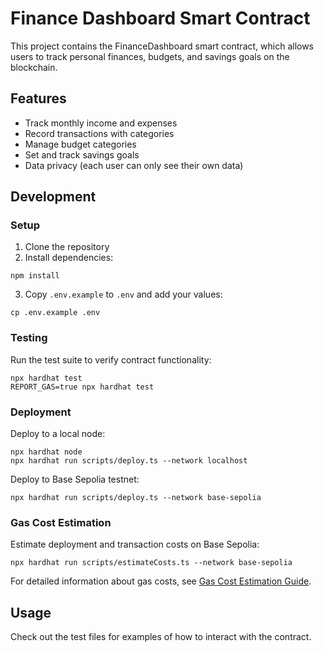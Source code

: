 # Finance Dashboard Smart Contract

This project contains the FinanceDashboard smart contract, which allows users to track personal finances, budgets, and savings goals on the blockchain.

## Features

- Track monthly income and expenses
- Record transactions with categories
- Manage budget categories
- Set and track savings goals
- Data privacy (each user can only see their own data)

## Development

### Setup

1. Clone the repository
2. Install dependencies:
```shell
npm install
```
3. Copy `.env.example` to `.env` and add your values:
```shell
cp .env.example .env
```

### Testing

Run the test suite to verify contract functionality:

```shell
npx hardhat test
REPORT_GAS=true npx hardhat test
```

### Deployment

Deploy to a local node:

```shell
npx hardhat node
npx hardhat run scripts/deploy.ts --network localhost
```

Deploy to Base Sepolia testnet:

```shell
npx hardhat run scripts/deploy.ts --network base-sepolia
```

### Gas Cost Estimation

Estimate deployment and transaction costs on Base Sepolia:

```shell
npx hardhat run scripts/estimateCosts.ts --network base-sepolia
```

For detailed information about gas costs, see [Gas Cost Estimation Guide](./docs/GasCostEstimation.md).

## Usage

Check out the test files for examples of how to interact with the contract.
